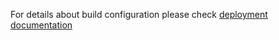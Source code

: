 For details about build configuration please check [deployment documentation](https://github.com/packit-service/deployment#image-build-process)
